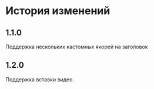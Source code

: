 # История изменений

## 1.1.0

Поддержка нескольких кастомных якорей на заголовок

## 1.2.0

Поддержка вставки видео.
